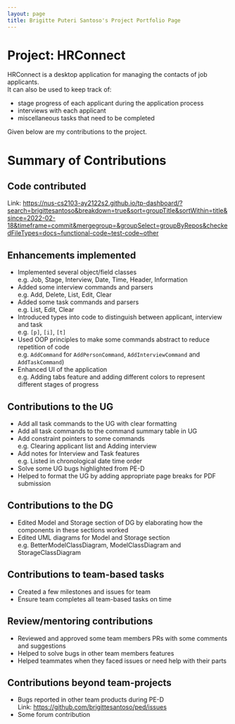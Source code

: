 ```yaml
---
layout: page
title: Brigitte Puteri Santoso's Project Portfolio Page
---
```


# Project: HRConnect

HRConnect is a desktop application for managing the contacts of job applicants. <br>
It can also be used to keep track of: <br>
* stage progress of each applicant during the application process
* interviews with each applicant
* miscellaneous tasks that need to be completed

Given below are my contributions to the project.

# Summary of Contributions
## Code contributed

Link: <a href="https://nus-cs2103-ay2122s2.github.io/tp-dashboard/?search=brigittesantoso&breakdown=true&sort=groupTitle&sortWithin=title&since=2022-02-18&timeframe=commit&mergegroup=&groupSelect=groupByRepos&checkedFileTypes=docs~functional-code~test-code~other">https://nus-cs2103-ay2122s2.github.io/tp-dashboard/?search=brigittesantoso&breakdown=true&sort=groupTitle&sortWithin=title&since=2022-02-18&timeframe=commit&mergegroup=&groupSelect=groupByRepos&checkedFileTypes=docs~functional-code~test-code~other</a>

## Enhancements implemented

- Implemented several object/field classes <br>
e.g. Job, Stage, Interview, Date, Time, Header, Information
- Added some interview commands and parsers <br>
e.g. Add, Delete, List, Edit, Clear
- Added some task commands and parsers <br>
e.g. List, Edit, Clear
- Introduced types into code to distinguish between applicant, interview and task <br>
e.g. `[p]`, `[i]`, `[t]`
- Used OOP principles to make some commands abstract to reduce repetition of code <br>
e.g. `AddCommand` for `AddPersonCommand`, `AddInterviewCommand` and `AddTaskCommand`)
- Enhanced UI of the application <br>
e.g. Adding tabs feature and adding different colors to represent different stages of progress

## Contributions to the UG

- Add all task commands to the UG with clear formatting
- Add all task commands to the command summary table in UG
- Add constraint pointers to some commands <br>
e.g. Clearing applicant list and Adding interview
- Add notes for Interview and Task features <br>
e.g. Listed in chronological date time order
- Solve some UG bugs highlighted from PE-D
- Helped to format the UG by adding appropriate page breaks for PDF submission

## Contributions to the DG

- Edited Model and Storage section of DG by elaborating how the components in these sections worked
- Edited UML diagrams for Model and Storage section <br>
e.g. BetterModelClassDiagram, ModelClassDiagram and StorageClassDiagram

## Contributions to team-based tasks

- Created a few milestones and issues for team
- Ensure team completes all team-based tasks on time

## Review/mentoring contributions

- Reviewed and approved some team members PRs with some comments and suggestions
- Helped to solve bugs in other team members features
- Helped teammates when they faced issues or need help with their parts

## Contributions beyond team-projects

- Bugs reported in other team products during PE-D <br>
Link: <a href="https://github.com/brigittesantoso/ped/issues">https://github.com/brigittesantoso/ped/issues</a>
- Some forum contribution
